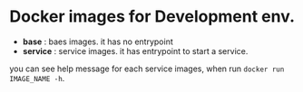 
Docker images for Development env. 
==================================

- **base** : baes images. it has no entrypoint
- **service** : service images. it has entrypoint to start a service. 

you can see help message for each service images, when run ``docker run IMAGE_NAME -h``.

